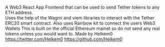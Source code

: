 A Web3 React App Frontend that can be used to send Tether tokens to any ETH address.  
Uses the help of the Wagmi and viem libraries to interact with the Tether ERC20 smart contract.
Also uses Rainbow kit to connect the users Web3 Wallets
This is built on the official Ethereum mainet so do not send any real tokens unless you would want to.
Made by Helkem0 https://twitter.com/Helkem0 https://github.com/Helkem0
